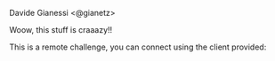 Davide Gianessi <@gianetz>

Woow, this stuff is craaazy!!

This is a remote challenge, you can connect using the client provided:
